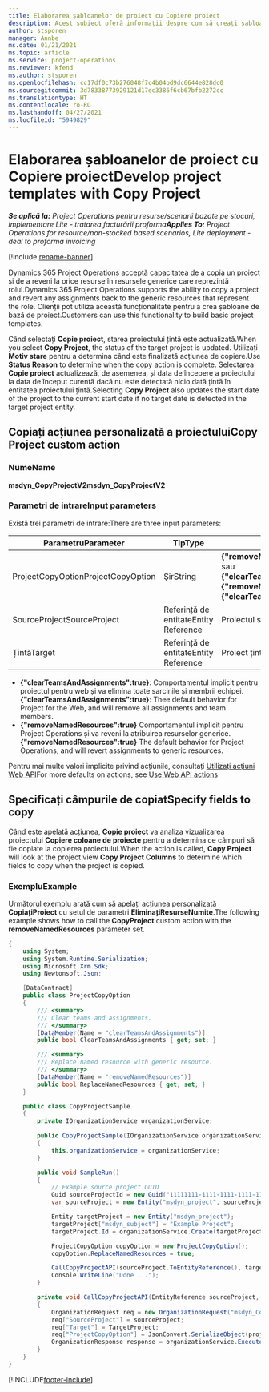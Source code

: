 ```yaml
---
title: Elaborarea șabloanelor de proiect cu Copiere proiect
description: Acest subiect oferă informații despre cum să creați șabloane de proiect utilizând acțiunea personalizată Copiere proiect.
author: stsporen
manager: Annbe
ms.date: 01/21/2021
ms.topic: article
ms.service: project-operations
ms.reviewer: kfend
ms.author: stsporen
ms.openlocfilehash: cc17df0c73b276048f7c4b04bd9dc6644e828dc0
ms.sourcegitcommit: 3d78338773929121d17ec3386f6cb67bfb2272cc
ms.translationtype: HT
ms.contentlocale: ro-RO
ms.lasthandoff: 04/27/2021
ms.locfileid: "5949829"
---
```

# <a name="develop-project-templates-with-copy-project"></a><span data-ttu-id="fed1f-103">Elaborarea șabloanelor de proiect cu Copiere proiect</span><span class="sxs-lookup"><span data-stu-id="fed1f-103">Develop project templates with Copy Project</span></span>

<span data-ttu-id="fed1f-104">_**Se aplică la:** Project Operations pentru resurse/scenarii bazate pe stocuri, implementare Lite - tratarea facturării proforma_</span><span class="sxs-lookup"><span data-stu-id="fed1f-104">_**Applies To:** Project Operations for resource/non-stocked based scenarios, Lite deployment - deal to proforma invoicing_</span></span>

[!include [rename-banner](~/includes/cc-data-platform-banner.md)]

<span data-ttu-id="fed1f-105">Dynamics 365 Project Operations acceptă capacitatea de a copia un proiect și de a reveni la orice resurse în resursele generice care reprezintă rolul.</span><span class="sxs-lookup"><span data-stu-id="fed1f-105">Dynamics 365 Project Operations supports the ability to copy a project and revert any assignments back to the generic resources that represent the role.</span></span> <span data-ttu-id="fed1f-106">Clienții pot utiliza această funcționalitate pentru a crea șabloane de bază de proiect.</span><span class="sxs-lookup"><span data-stu-id="fed1f-106">Customers can use this functionality to build basic project templates.</span></span>

<span data-ttu-id="fed1f-107">Când selectați **Copie proiect**, starea proiectului țintă este actualizată.</span><span class="sxs-lookup"><span data-stu-id="fed1f-107">When you select **Copy Project**, the status of the target project is updated.</span></span> <span data-ttu-id="fed1f-108">Utilizați **Motiv stare** pentru a determina când este finalizată acțiunea de copiere.</span><span class="sxs-lookup"><span data-stu-id="fed1f-108">Use **Status Reason** to determine when the copy action is complete.</span></span> <span data-ttu-id="fed1f-109">Selectarea **Copie proiect** actualizează, de asemenea, și data de începere a proiectului la data de început curentă dacă nu este detectată nicio dată țintă în entitatea proiectului țintă.</span><span class="sxs-lookup"><span data-stu-id="fed1f-109">Selecting **Copy Project** also updates the start date of the project to the current start date if no target date is detected in the target project entity.</span></span>

## <a name="copy-project-custom-action"></a><span data-ttu-id="fed1f-110">Copiați acțiunea personalizată a proiectului</span><span class="sxs-lookup"><span data-stu-id="fed1f-110">Copy Project custom action</span></span> 

### <a name="name"></a><span data-ttu-id="fed1f-111">Nume</span><span class="sxs-lookup"><span data-stu-id="fed1f-111">Name</span></span> 

<span data-ttu-id="fed1f-112">**msdyn_CopyProjectV2**</span><span class="sxs-lookup"><span data-stu-id="fed1f-112">**msdyn_CopyProjectV2**</span></span>

### <a name="input-parameters"></a><span data-ttu-id="fed1f-113">Parametri de intrare</span><span class="sxs-lookup"><span data-stu-id="fed1f-113">Input parameters</span></span>
<span data-ttu-id="fed1f-114">Există trei parametri de intrare:</span><span class="sxs-lookup"><span data-stu-id="fed1f-114">There are three input parameters:</span></span>

| <span data-ttu-id="fed1f-115">Parametru</span><span class="sxs-lookup"><span data-stu-id="fed1f-115">Parameter</span></span>          | <span data-ttu-id="fed1f-116">Tip</span><span class="sxs-lookup"><span data-stu-id="fed1f-116">Type</span></span>   | <span data-ttu-id="fed1f-117">Valori</span><span class="sxs-lookup"><span data-stu-id="fed1f-117">Values</span></span>                                                   | 
|--------------------|--------|----------------------------------------------------------|
| <span data-ttu-id="fed1f-118">ProjectCopyOption</span><span class="sxs-lookup"><span data-stu-id="fed1f-118">ProjectCopyOption</span></span>  | <span data-ttu-id="fed1f-119">Șir</span><span class="sxs-lookup"><span data-stu-id="fed1f-119">String</span></span> | <span data-ttu-id="fed1f-120">**{"removeNamedResources":true}** sau **{"clearTeamsAndAssignments":true}**</span><span class="sxs-lookup"><span data-stu-id="fed1f-120">**{"removeNamedResources":true}** or **{"clearTeamsAndAssignments":true}**</span></span> |
| <span data-ttu-id="fed1f-121">SourceProject</span><span class="sxs-lookup"><span data-stu-id="fed1f-121">SourceProject</span></span>      | <span data-ttu-id="fed1f-122">Referință de entitate</span><span class="sxs-lookup"><span data-stu-id="fed1f-122">Entity Reference</span></span> | <span data-ttu-id="fed1f-123">Proiectul sursă</span><span class="sxs-lookup"><span data-stu-id="fed1f-123">Source Project</span></span> |
| <span data-ttu-id="fed1f-124">Țintă</span><span class="sxs-lookup"><span data-stu-id="fed1f-124">Target</span></span>             | <span data-ttu-id="fed1f-125">Referință de entitate</span><span class="sxs-lookup"><span data-stu-id="fed1f-125">Entity Reference</span></span> | <span data-ttu-id="fed1f-126">Proiect țintă</span><span class="sxs-lookup"><span data-stu-id="fed1f-126">Target Project</span></span> |


- <span data-ttu-id="fed1f-127">**{"clearTeamsAndAssignments":true}**: Comportamentul implicit pentru proiectul pentru web și va elimina toate sarcinile și membrii echipei.</span><span class="sxs-lookup"><span data-stu-id="fed1f-127">**{"clearTeamsAndAssignments":true}**: Thee default behavior for Project for the Web, and will remove all assignments and team members.</span></span>
- <span data-ttu-id="fed1f-128">**{"removeNamedResources":true}** Comportamentul implicit pentru Project Operations și va reveni la atribuirea resurselor generice.</span><span class="sxs-lookup"><span data-stu-id="fed1f-128">**{"removeNamedResources":true}** The default behavior for Project Operations, and will revert assignments to generic resources.</span></span>

<span data-ttu-id="fed1f-129">Pentru mai multe valori implicite privind acțiunile, consultați [Utilizați acțiuni Web API](/powerapps/developer/common-data-service/webapi/use-web-api-actions)</span><span class="sxs-lookup"><span data-stu-id="fed1f-129">For more defaults on actions, see [Use Web API actions](/powerapps/developer/common-data-service/webapi/use-web-api-actions)</span></span>

## <a name="specify-fields-to-copy"></a><span data-ttu-id="fed1f-130">Specificați câmpurile de copiat</span><span class="sxs-lookup"><span data-stu-id="fed1f-130">Specify fields to copy</span></span> 
<span data-ttu-id="fed1f-131">Când este apelată acțiunea, **Copie proiect** va analiza vizualizarea proiectului **Copiere coloane de proiecte** pentru a determina ce câmpuri să fie copiate la copierea proiectului.</span><span class="sxs-lookup"><span data-stu-id="fed1f-131">When the action is called, **Copy Project** will look at the project view **Copy Project Columns** to determine which fields to copy when the project is copied.</span></span>


### <a name="example"></a><span data-ttu-id="fed1f-132">Exemplu</span><span class="sxs-lookup"><span data-stu-id="fed1f-132">Example</span></span>
<span data-ttu-id="fed1f-133">Următorul exemplu arată cum să apelați acțiunea personalizată **CopiațiProiect** cu setul de parametri **EliminațiResurseNumite**.</span><span class="sxs-lookup"><span data-stu-id="fed1f-133">The following example shows how to call the **CopyProject** custom action with the **removeNamedResources** parameter set.</span></span>
```C#
{
    using System;
    using System.Runtime.Serialization;
    using Microsoft.Xrm.Sdk;
    using Newtonsoft.Json;

    [DataContract]
    public class ProjectCopyOption
    {
        /// <summary>
        /// Clear teams and assignments.
        /// </summary>
        [DataMember(Name = "clearTeamsAndAssignments")]
        public bool ClearTeamsAndAssignments { get; set; }

        /// <summary>
        /// Replace named resource with generic resource.
        /// </summary>
        [DataMember(Name = "removeNamedResources")]
        public bool ReplaceNamedResources { get; set; }
    }

    public class CopyProjectSample
    {
        private IOrganizationService organizationService;

        public CopyProjectSample(IOrganizationService organizationService)
        {
            this.organizationService = organizationService;
        }

        public void SampleRun()
        {
            // Example source project GUID
            Guid sourceProjectId = new Guid("11111111-1111-1111-1111-111111111111");
            var sourceProject = new Entity("msdyn_project", sourceProjectId);

            Entity targetProject = new Entity("msdyn_project");
            targetProject["msdyn_subject"] = "Example Project";
            targetProject.Id = organizationService.Create(targetProject);

            ProjectCopyOption copyOption = new ProjectCopyOption();
            copyOption.ReplaceNamedResources = true;

            CallCopyProjectAPI(sourceProject.ToEntityReference(), targetProject.ToEntityReference(), copyOption);
            Console.WriteLine("Done ...");
        }

        private void CallCopyProjectAPI(EntityReference sourceProject, EntityReference TargetProject, ProjectCopyOption projectCopyOption)
        {
            OrganizationRequest req = new OrganizationRequest("msdyn_CopyProjectV2");
            req["SourceProject"] = sourceProject;
            req["Target"] = TargetProject;
            req["ProjectCopyOption"] = JsonConvert.SerializeObject(projectCopyOption);
            OrganizationResponse response = organizationService.Execute(req);
        }
    }
}
```


[!INCLUDE[footer-include](../includes/footer-banner.md)]